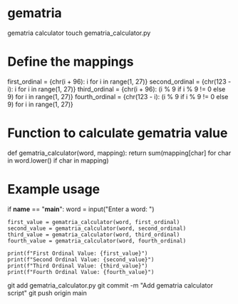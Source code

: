 # gematria
gematria calculator
touch gematria_calculator.py
# Define the mappings
first_ordinal = {chr(i + 96): i for i in range(1, 27)}
second_ordinal = {chr(123 - i): i for i in range(1, 27)}
third_ordinal = {chr(i + 96): (i % 9 if i % 9 != 0 else 9) for i in range(1, 27)}
fourth_ordinal = {chr(123 - i): (i % 9 if i % 9 != 0 else 9) for i in range(1, 27)}

# Function to calculate gematria value
def gematria_calculator(word, mapping):
    return sum(mapping[char] for char in word.lower() if char in mapping)

# Example usage
if __name__ == "__main__":
    word = input("Enter a word: ")

    first_value = gematria_calculator(word, first_ordinal)
    second_value = gematria_calculator(word, second_ordinal)
    third_value = gematria_calculator(word, third_ordinal)
    fourth_value = gematria_calculator(word, fourth_ordinal)

    print(f"First Ordinal Value: {first_value}")
    print(f"Second Ordinal Value: {second_value}")
    print(f"Third Ordinal Value: {third_value}")
    print(f"Fourth Ordinal Value: {fourth_value}")
git add gematria_calculator.py
git commit -m "Add gematria calculator script"
git push origin main


